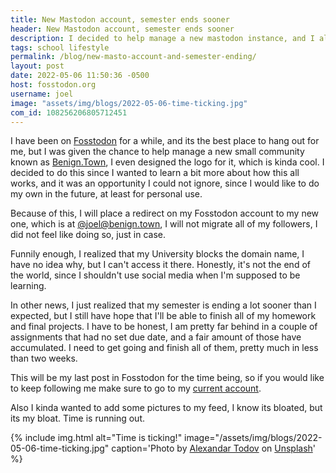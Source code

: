 ```yaml
---
title: New Mastodon account, semester ends sooner
header: New Mastodon account, semester ends sooner
description: I decided to help manage a new mastodon instance, and I also realized that school will end sooner than I expected. Its not as good as it sounds.
tags: school lifestyle
permalink: /blog/new-masto-account-and-semester-ending/
layout: post
date: 2022-05-06 11:50:36 -0500
host: fosstodon.org
username: joel
image: "assets/img/blogs/2022-05-06-time-ticking.jpg"
com_id: 108256206805712451
---
```


I have been on [Fosstodon](https://fosstodon.org) for a while, and its the best place to hang out for me, but I was given the chance to help manage a new small community known as [Benign.Town](https://benign.town), I even designed the logo for it, which is kinda cool. I decided to do this since I wanted to learn a bit more about how this all works, and it was an opportunity I could not ignore, since I would like to do my own in the future, at least for personal use.

Because of this, I will place a redirect on my Fosstodon account to my new one, which is at [@joel@benign.town](https://benign.town/@joel), I will not migrate all of my followers, I did not feel like doing so, just in case.

Funnily enough, I realized that my University blocks the domain name, I have no idea why, but I can't access it there. Honestly, it's not the end of the world, since I shouldn't use social media when I'm supposed to be learning. 

In other news, I just realized that my semester is ending a lot sooner than I expected, but I still have hope that I'll be able to finish all of my homework and final projects. I have to be honest, I am pretty far behind in a couple of assignments that had no set due date, and a fair amount of those have accumulated. I need to get going and finish all of them, pretty much in less than two weeks.

This will be my last post in Fosstodon for the time being, so if you would like to keep following me make sure to go to my [current account](https://benign.town/@joel).

Also I kinda wanted to add some pictures to my feed, I know its bloated, but its my bloat. Time is running out.

{% include img.html alt="Time is ticking!" image="/assets/img/blogs/2022-05-06-time-ticking.jpg" caption='Photo by <a href="https://unsplash.com/@alexandar_todov">Alexandar Todov</a> on <a href="https://unsplash.com">Unsplash</a>' %}

